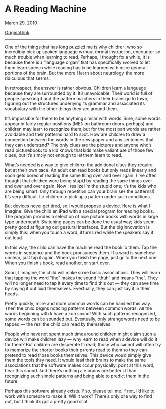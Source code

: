 A Reading Machine
=================

March 29, 2010

[Original link](http://www.aaronsw.com/weblog/readingmachine)

* * * * *

One of the things that has long puzzled me is why children, who so
incredibly pick up spoken language without formal instruction, encounter
so much trouble when learning to read. Perhaps, I thought for a while,
it is because there is a “language organ” that has specifically evolved
to let them learn speech while reading has to be learned with more
general portions of the brain. But the more I learn about neurology, the
more ridiculous that seems.

In retrospect, the answer is rather obvious. Children learn a language
because they are surrounded by it. It’s unavoidable. Their world is full
of people speaking it and the pattern matchers in their brains go to
town, figuring out the structures underlying its grammar and associated
its vocabulary with the other things they see around them.

It’s impossible for there to be anything similar with words. Sure, some
words appear in fairly regular positions (MEN on bathroom doors,
perhaps) and children may learn to recognize them, but for the most part
words are rather avoidable and their patterns hard to spot. How are
children to draw a connection between the words in the newspaper and any
sentences that they can understand? The only clues are the pictures and
anyone who’s read picturebooks to a kid knows that kids make valiant use
of those few clues, but it’s simply not enough to let them learn to
read.

What’s needed is a way to give children the additional clues they
require, but at their own pace. An adult can read books but only reads
linearly and soon gets bored of reading the same thing over and over
again. (I’ve often thought that children were being stupid by reading
the same things over and over and over again. Now I realize I’m the
stupid one; it’s the kids who are being smart. Only through repetition
can your brain see the patterns!) It’s very difficult for children to
pick up a pattern under such conditions.

But devices never get tired, so I would propose a device. Here is what I
imagine: Give the child an iPad with a special program for reading
books. The program provides a selection of nice picture books with words
in large type underneath. Switching pages can be done the usual way;
kids seem pretty good at figuring out gestural interfaces. But the big
innovation is simply this: when you touch a word, it turns red while the
speakers say it out loud.

In this way, the child can have the machine read the book to them. Tap
the words in sequence and the book pronounces them. If a word is somehow
unclear, just tap it again. When you finish the page, just go to the
next one. When you finish a book, read another, or start over.

Soon, I imagine, the child will make some basic associations. They will
learn that tapping the word “the” makes the sound “thuh” and means
“the”. They will no longer need to tap it every time to find this out —
they can save time by saying it out loud themselves. Eventually, they
can just say it in their heads.

Pretty quickly, more and more common words can be handled this way. Then
the child begins noticing patterns between common words. All the words
beginning with k have a kuh sound! With such patterns recognized, some
words can be sounded out. Eventually, only strange words need to be
tapped — the rest the child can read by themselves.

People who have not spent much time around children might claim such a
device will make children lazy — why learn to read when a device will do
it for them? But children are desperate to read; those who cannot will
often try to memorize the shorter books their parents read to them so
they can pretend to read those books themselves. This device would
simply give them the tools they need. It would lead their brains to make
the same associations that the software makes occur physically: point at
this word, hear this sound. And there’s nothing are brains are better at
than recognizing such simple patterns and being able to predict them in
the future.

Perhaps this software already exists. If so, please tell me. If not, I’d
like to work with someone to make it. Will it work? There’s only one way
to find out, but I think it’s got a pretty good shot.
